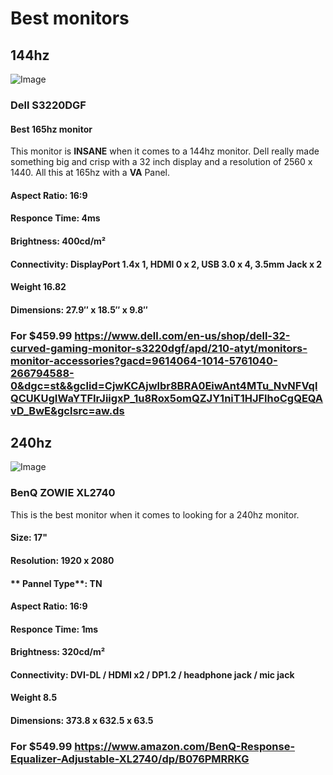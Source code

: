 # Best monitors 
## 144hz
![Image](https://i.dell.com/is/image/DellContent//content/dam/global-site-design/product_images/peripherals/output_devices/dell/monitors/s_series/s3220dgf/pdp/responsive/s3220dgf_curved_gaming_monitor_responsive_pdp_hero_504x350_1.jpg?fmt=jpg)
### Dell S3220DGF
#### Best 165hz monitor
This monitor is **INSANE** when it comes to a 144hz monitor. Dell really made something big and crisp with a 32 inch display and a resolution of 2560 x 1440. All this at 165hz with a **VA** Panel. 
#### **Aspect Ratio**: 16:9
#### **Responce Time**: 4ms
#### **Brightness**: 400cd/m²
#### **Connectivity**: DisplayPort 1.4x 1, HDMI 0 x 2, USB 3.0 x 4, 3.5mm Jack x 2
#### **Weight** 16.82
#### **Dimensions**: 27.9″ x 18.5″ x 9.8″
### For $459.99 https://www.dell.com/en-us/shop/dell-32-curved-gaming-monitor-s3220dgf/apd/210-atyt/monitors-monitor-accessories?gacd=9614064-1014-5761040-266794588-0&dgc=st&&gclid=CjwKCAjwlbr8BRA0EiwAnt4MTu_NvNFVqlQCUKUgIWaYTFIrJiigxP_1u8Rox5omQZJY1niT1HJFlhoCgQEQAvD_BwE&gclsrc=aw.ds
## 240hz
![Image](https://m.media-amazon.com/images/I/61H5+4aE0mL.jpg)
### BenQ ZOWIE XL2740
This is the best monitor when it comes to looking for a 240hz monitor. 
#### **Size**: 17"
#### **Resolution**: 1920 x 2080
#### ** Pannel Type**: TN
#### **Aspect Ratio**: 16:9
#### **Responce Time**: 1ms
#### **Brightness**: 320cd/m²
#### **Connectivity**: DVI-DL / HDMI x2 / DP1.2 / headphone jack / mic jack
#### **Weight** 8.5
#### **Dimensions**: 373.8 x 632.5 x 63.5
### For $549.99 https://www.amazon.com/BenQ-Response-Equalizer-Adjustable-XL2740/dp/B076PMRRKG
